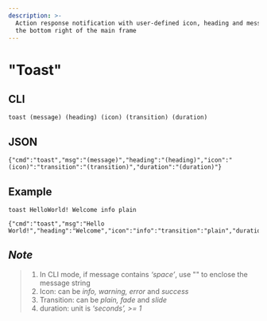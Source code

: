 ```yaml
---
description: >-
  Action response notification with user-defined icon, heading and message at
  the bottom right of the main frame
---
```


# "Toast"

## CLI

```text
toast (message) (heading) (icon) (transition) (duration)
```

## JSON

```text
{"cmd":"toast","msg":"(message)","heading":"(heading)","icon":"(icon)":"transition":"(transition)","duration":"(duration)"}
```

## Example

```text
toast HelloWorld! Welcome info plain
```

```text
{"cmd":"toast","msg":"Hello World!","heading":"Welcome","icon":"info":"transition":"plain","duration":"5"}
```

## _Note_

> 1. In CLI mode, if message contains _‘space’_, use "" to enclose the message string 
> 2. Icon: can be _info, warning, error_ and _success_
> 3. Transition: can be _plain, fade_ and _slide_
> 4. duration: unit is _‘seconds’, &gt;= 1_

